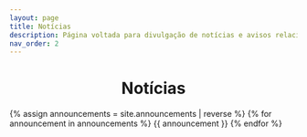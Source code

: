 ```yaml
---
layout: page
title: Notícias
description: Página voltada para divulgação de notícias e avisos relacionados ao curso.
nav_order: 2
---
```


<h1 align="center"> <span style='font-weight: bold;'>Notícias</span> </h1>

{% assign announcements = site.announcements | reverse %}
{% for announcement in announcements %}
{{ announcement }}
{% endfor %}
